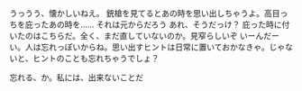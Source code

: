うっうう、懐かしいねえ。
銃槍を見てるとあの時を思い出しちゃうよ。高目っちを庇ったあの時を……
それは元からだろう
あれ、そうだっけ？
庇った時に付いたのはこちらだ。全く、まだ直していないのか。見窄らしいぞ
いーんだーい。人は忘れっぽいからね。思い出すヒントは日常に置いておかなきゃ。じゃないと、ヒントのことも忘れちゃうでしょ？

忘れる、か。私には、出来ないことだ
